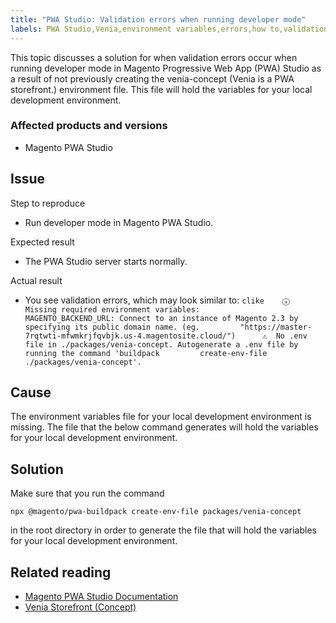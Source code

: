 ```yaml
---
title: "PWA Studio: Validation errors when running developer mode"
labels: PWA Studio,Venia,environment variables,errors,how to,validation
---
```


This topic discusses a solution for when validation errors occur when running developer mode in Magento Progressive Web App (PWA) Studio as a result of not previously creating the venia-concept (Venia is a PWA storefront.) environment file. This file will hold the variables for your local development environment.

### Affected products and versions

* Magento PWA Studio

## Issue

 <span class="wysiwyg-underline">Step to reproduce</span> 

* Run developer mode in Magento PWA Studio.

 <span class="wysiwyg-underline">Expected result</span> 

* The PWA Studio server starts normally.

 <span class="wysiwyg-underline">Actual result</span> 

* You see validation errors, which may look similar to:    ```clike    ⓧ  Missing required environment variables:         MAGENTO_BACKEND_URL: Connect to an instance of Magento 2.3 by specifying its public domain name. (eg.         "https://master-7rqtwti-mfwmkrjfqvbjk.us-4.magentosite.cloud/")      ⚠  No .env file in ./packages/venia-concept. Autogenerate a .env file by running the command 'buildpack         create-env-file ./packages/venia-concept'.    ```    

## Cause

The environment variables file for your local development environment is missing. The file that the below command generates will hold the variables for your local development environment.

## Solution

Make sure that you run the command

```clike
npx @magento/pwa-buildpack create-env-file packages/venia-concept
```

in the root directory in order to generate the file that will hold the variables for your local development environment.

## Related reading

* [Magento PWA Studio Documentation](https://magento.github.io/pwa-studio/)
* [Venia Storefront (Concept)](https://magento.github.io/pwa-studio/venia-pwa-concept/)

